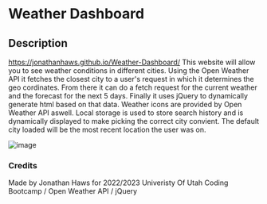 # Weather Dashboard

## Description
https://jonathanhaws.github.io/Weather-Dashboard/ This website will allow you to see weather conditions in different cities. Using the Open Weather API it fetches the closest city to a user's request in which it determines the geo cordinates. From there it can do a fetch request for the current weather and the forecast for the next 5 days. Finally it uses jQuery to dynamically generate html based on that data. Weather icons are provided by Open Weather API aswell. Local storage is used to store search history and is dynamically displayed to make picking the correct city convient. The default city loaded will be the most recent location the user was on.

![image](https://user-images.githubusercontent.com/108207472/212573285-e70ba2bc-b0b9-4211-aeb3-a0d2c08de713.png)

### Credits
Made by Jonathan Haws for 2022/2023 Univeristy Of Utah Coding Bootcamp / Open Weather API / jQuery
